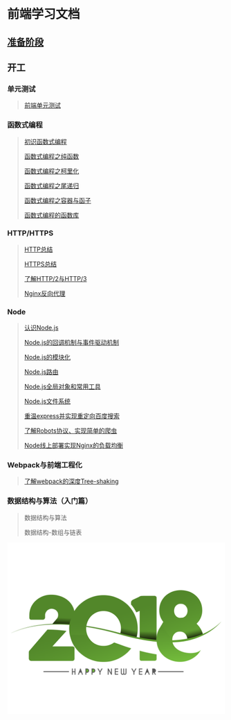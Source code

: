 # 前端学习文档

## [准备阶段](https://github.com/xiaoliuing/study-notes/blob/master/ready-notes/index.md)


## 开工

### 单元测试
> [前端单元测试](https://www.xiaoliua.com/blog/13)

### 函数式编程
> [初识函数式编程](https://www.xiaoliua.com/blog/14)
> 
> [函数式编程之纯函数](https://www.xiaoliua.com/blog/15)
> 
> [函数式编程之柯里化](https://www.xiaoliua.com/blog/16)
> 
> [函数式编程之尾递归](https://www.xiaoliua.com/blog/17)
> 
> [函数式编程之容器与函子](https://www.xiaoliua.com/blog/19)
> 
> [函数式编程的函数库](https://www.xiaoliua.com/blog/20)

### HTTP/HTTPS

> [HTTP总结](https://www.xiaoliua.com/blog/21)
>
> [HTTPS总结](https://www.xiaoliua.com/blog/22)
>
> [了解HTTP/2与HTTP/3](https://www.xiaoliua.com/blog/25)
> 
> [Nginx反向代理](https://www.xiaoliua.com/blog/26)

### Node

> [认识Node.js](https://www.xiaoliua.com/blog/27)
>
> [Node.js的回调机制与事件驱动机制](https://www.xiaoliua.com/blog/28)
>
> [Node.js的模块化](https://www.xiaoliua.com/blog/29)
>
> [Node.js路由](https://www.xiaoliua.com/blog/30)
>
> [Node.js全局对象和常用工具](xiaoliua.com/blog/31)
>
> [Node.js文件系统](https://www.xiaoliua.com/blog/32)
>
> [重温express并实现重定向百度搜索](https://www.xiaoliua.com/blog/33)
>
> [了解Robots协议、实现简单的爬虫](https://xiaoliua.com/blog/34)
>
> [Node线上部署实现Nginx的负载均衡](https://www.xiaoliua.com/blog/36)

### Webpack与前端工程化

> [了解webpack的深度Tree-shaking](https://www.xiaoliua.com/blog/38)

### 数据结构与算法（入门篇）

>数据结构与算法
>
>数据结构-数组与链表

![](./imgs/logo.png)


